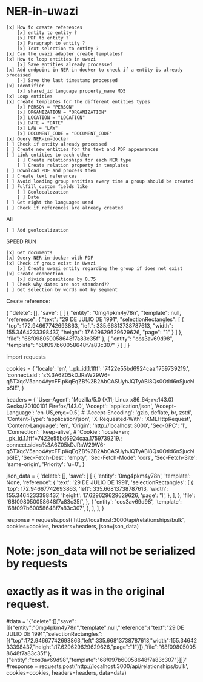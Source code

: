 # NER-in-uwazi

    [x] How to create references
        [x] entity to entity ?
        [x] PDF to entity ?
        [x] Paragraph to entity ?
        [x] Text selection to entity ?
    [x] Can the uwazi adapter create templates?
    [x] How to loop entities in uwazi
        [x] Save entities already processed
    [x] Add endpoint in NER-in-docker to check if a entity is already processed
        [-] Save the last timestamp processed
    [x] Identifier
        [x] shared_id language property_name MD5
    [x] Loop entities
    [x] Create templates for the different entities types
        [x] PERSON = "PERSON"
        [x] ORGANIZATION = "ORGANIZATION"
        [x] LOCATION = "LOCATION"
        [x] DATE = "DATE"
        [x] LAW = "LAW"
        [x] DOCUMENT_CODE = "DOCUMENT_CODE"
    [x] Query NER-in-docker
    [ ] Check if entity already processed
    [ ] Create new entities for the text and PDF appearances
    [ ] Link entities to each other
        [ ] Create relationships for each NER type
        [ ] Create relation property in templates
    [ ] Download PDF and process them
    [ ] Create text references
    [ ] Avoid loading group entities every time a group should be created
    [ ] Fulfill custom fields like
        [ ] Geolocalozation
        [ ] Date
    [ ] Get right the languages used
    [ ] Check if references are already created

Ali

    [ ] Add geolocalization


SPEED RUN

    [x] Get documents
    [x] Query NER-in-docker with PDF
    [x] Check if group exist in Uwazi
        [x] Create uwazi entity regarding the group if does not exist
    [x] Create connection   
        [x] divide possitions by 0.75
    [ ] Check why dates are not standard??
    [ ] Get selection by words not by segment

Create reference:

{
  "delete": [],
  "save": [
    [
      {
        "entity": "0mg4pkm4y78n",
        "template": null,
        "reference": {
          "text": "29 DE JULIO DE 1991",
          "selectionRectangles": [
            {
              "top": 172.94667742693863,
              "left": 335.66813738787613,
              "width": 155.3464233398437,
              "height": 17.629629629629626,
              "page": "1"
            }
          ]
        },
        "file": "68f098050058648f7a83c35f"
      },
      {
        "entity": "cos3av69d98",
        "template": "68f097b60058648f7a83c307"
      }
    ]
  ]
}



import requests

cookies = {
    'locale': 'en',
    '_pk_id.1.1fff': '7422e55bd6924caa.1759739219.',
    'connect.sid': 's%3A6Z05kDJRaW29W6-q5TXqcV5ano4AycFF.pKqEqZB%2B2AbCASUyhJQTyABl8Qs0Otld6nSjucNpSIE',
}

headers = {
    'User-Agent': 'Mozilla/5.0 (X11; Linux x86_64; rv:143.0) Gecko/20100101 Firefox/143.0',
    'Accept': 'application/json',
    'Accept-Language': 'en-US,en;q=0.5',
    # 'Accept-Encoding': 'gzip, deflate, br, zstd',
    'Content-Type': 'application/json',
    'X-Requested-With': 'XMLHttpRequest',
    'Content-Language': 'en',
    'Origin': 'http://localhost:3000',
    'Sec-GPC': '1',
    'Connection': 'keep-alive',
    # 'Cookie': 'locale=en; _pk_id.1.1fff=7422e55bd6924caa.1759739219.; connect.sid=s%3A6Z05kDJRaW29W6-q5TXqcV5ano4AycFF.pKqEqZB%2B2AbCASUyhJQTyABl8Qs0Otld6nSjucNpSIE',
    'Sec-Fetch-Dest': 'empty',
    'Sec-Fetch-Mode': 'cors',
    'Sec-Fetch-Site': 'same-origin',
    'Priority': 'u=0',
}

json_data = {
    'delete': [],
    'save': [
        [
            {
                'entity': '0mg4pkm4y78n',
                'template': None,
                'reference': {
                    'text': '29 DE JULIO DE 1991',
                    'selectionRectangles': [
                        {
                            'top': 172.94667742693863,
                            'left': 335.66813738787613,
                            'width': 155.3464233398437,
                            'height': 17.629629629629626,
                            'page': '1',
                        },
                    ],
                },
                'file': '68f098050058648f7a83c35f',
            },
            {
                'entity': 'cos3av69d98',
                'template': '68f097b60058648f7a83c307',
            },
        ],
    ],
}

response = requests.post('http://localhost:3000/api/relationships/bulk', cookies=cookies, headers=headers, json=json_data)

# Note: json_data will not be serialized by requests
# exactly as it was in the original request.
#data = '{"delete":[],"save":[[{"entity":"0mg4pkm4y78n","template":null,"reference":{"text":"29 DE JULIO DE 1991","selectionRectangles":[{"top":172.94667742693863,"left":335.66813738787613,"width":155.3464233398437,"height":17.629629629629626,"page":"1"}]},"file":"68f098050058648f7a83c35f"},{"entity":"cos3av69d98","template":"68f097b60058648f7a83c307"}]]}'
#response = requests.post('http://localhost:3000/api/relationships/bulk', cookies=cookies, headers=headers, data=data)


